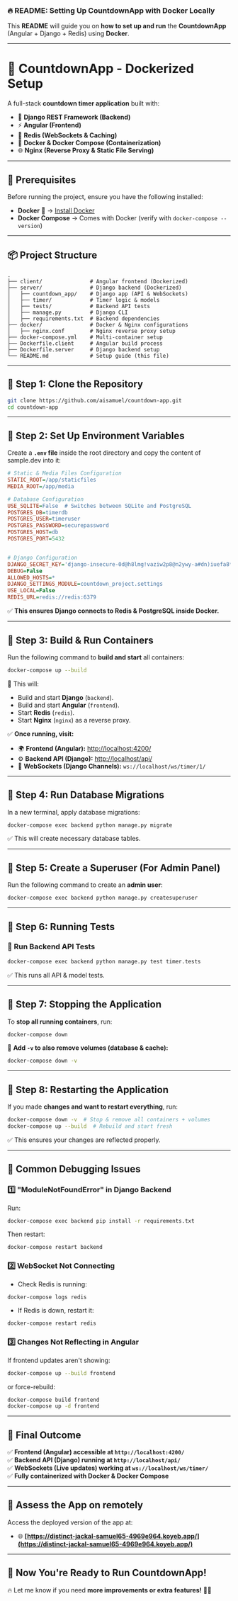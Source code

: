 ### **🔥 README: Setting Up CountdownApp with Docker Locally**  
This **README** will guide you on **how to set up and run** the **CountdownApp** (Angular + Django + Redis) using **Docker**.

---

# **📌 CountdownApp - Dockerized Setup**
A full-stack **countdown timer application** built with:
- 🎯 **Django REST Framework (Backend)**
- ⚡ **Angular (Frontend)**
- 🔄 **Redis (WebSockets & Caching)**
- 🐳 **Docker & Docker Compose (Containerization)**
- 🌐 **Nginx (Reverse Proxy & Static File Serving)**

---

## **🚀 Prerequisites**
Before running the project, ensure you have the following installed:
- **Docker** 🐳 → [Install Docker](https://docs.docker.com/get-docker/)
- **Docker Compose** → Comes with Docker (verify with `docker-compose --version`)

---

## **📦 Project Structure**
```
.
├── client/               # Angular frontend (Dockerized)
├── server/               # Django backend (Dockerized)
│   ├── countdown_app/    # Django app (API & WebSockets)
│   ├── timer/            # Timer logic & models
│   ├── tests/            # Backend API tests
│   ├── manage.py         # Django CLI
│   ├── requirements.txt  # Backend dependencies
├── docker/               # Docker & Nginx configurations
│   ├── nginx.conf        # Nginx reverse proxy setup
├── docker-compose.yml    # Multi-container setup
├── Dockerfile.client     # Angular build process
├── Dockerfile.server     # Django backend setup
└── README.md             # Setup guide (this file)
```

---

## **📌 Step 1: Clone the Repository**
```bash
git clone https://github.com/aisamuel/countdown-app.git
cd countdown-app
```

---

## **📌 Step 2: Set Up Environment Variables**
Create a **`.env` file** inside the root directory and copy the content of sample.dev into it:
```ini
# Static & Media Files Configuration
STATIC_ROOT=/app/staticfiles
MEDIA_ROOT=/app/media

# Database Configuration
USE_SQLITE=False  # Switches between SQLite and PostgreSQL
POSTGRES_DB=timerdb
POSTGRES_USER=timeruser
POSTGRES_PASSWORD=securepassword
POSTGRES_HOST=db
POSTGRES_PORT=5432


# Django Configuration
DJANGO_SECRET_KEY='django-insecure-0d@h8lmg!vaziw2p8@n2ywy-a#dn)iuefa8*e#r6=yh&2f1x_%'
DEBUG=False
ALLOWED_HOSTS=*
DJANGO_SETTINGS_MODULE=countdown_project.settings
USE_LOCAL=False
REDIS_URL=redis://redis:6379
```
✅ **This ensures Django connects to Redis & PostgreSQL inside Docker.**

---

## **📌 Step 3: Build & Run Containers**
Run the following command to **build and start** all containers:
```bash
docker-compose up --build
```
🚀 This will:
- Build and start **Django** (`backend`).
- Build and start **Angular** (`frontend`).
- Start **Redis** (`redis`).
- Start **Nginx** (`nginx`) as a reverse proxy.

✅ **Once running, visit:**
- 🌍 **Frontend (Angular):** [http://localhost:4200/](http://localhost:4200/)
- ⚙️ **Backend API (Django):** [http://localhost/api/](http://localhost/api/)
- 🔄 **WebSockets (Django Channels):** `ws://localhost/ws/timer/1/`

---

## **📌 Step 4: Run Database Migrations**
In a new terminal, apply database migrations:
```bash
docker-compose exec backend python manage.py migrate
```
✅ This will create necessary database tables.

---

## **📌 Step 5: Create a Superuser (For Admin Panel)**
Run the following command to create an **admin user**:
```bash
docker-compose exec backend python manage.py createsuperuser
```

---

## **📌 Step 6: Running Tests**
### **📝 Run Backend API Tests**
```bash
docker-compose exec backend python manage.py test timer.tests
```
✅ This runs all API & model tests.

---

## **📌 Step 7: Stopping the Application**
To **stop all running containers**, run:
```bash
docker-compose down
```
🔹 **Add `-v` to also remove volumes (database & cache):**
```bash
docker-compose down -v
```

---

## **📌 Step 8: Restarting the Application**
If you made **changes and want to restart everything**, run:
```bash
docker-compose down -v  # Stop & remove all containers + volumes
docker-compose up --build  # Rebuild and start fresh
```
✅ This ensures your changes are reflected properly.

---

## **📌 Common Debugging Issues**
### **1️⃣ "ModuleNotFoundError" in Django Backend**
Run:
```bash
docker-compose exec backend pip install -r requirements.txt
```
Then restart:
```bash
docker-compose restart backend
```

### **2️⃣ WebSocket Not Connecting**
- Check Redis is running:
```bash
docker-compose logs redis
```
- If Redis is down, restart it:
```bash
docker-compose restart redis
```

### **3️⃣ Changes Not Reflecting in Angular**
If frontend updates aren't showing:
```bash
docker-compose up --build frontend
```
or force-rebuild:
```bash
docker-compose build frontend
docker-compose up -d frontend
```

---

## **🚀 Final Outcome**
✅ **Frontend (Angular) accessible at `http://localhost:4200/`**  
✅ **Backend API (Django) running at `http://localhost/api/`**  
✅ **WebSockets (Live updates) working at `ws://localhost/ws/timer/`**  
✅ **Fully containerized with Docker & Docker Compose**  

---

## **📌 Assess the App on remotely**
Access the deployed version of the app at:
- 🌐 **[https://distinct-jackal-samuel65-4969e964.koyeb.app/](https://distinct-jackal-samuel65-4969e964.koyeb.app/)**

---

## **🚀 Now You're Ready to Run CountdownApp!**
🔥 Let me know if you need **more improvements or extra features!** 🚀😊